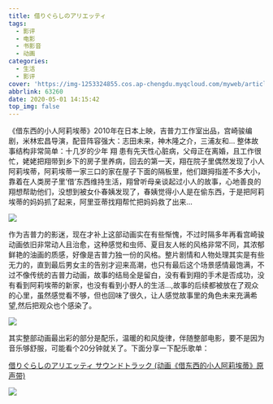 ```yaml
---
title: 借りぐらしのアリエッティ
tags:
  - 影评
  - 电影
  - 书影音
  - 动画
categories:
  - 生活
  - 影评
cover: 'https://img-1253324855.cos.ap-chengdu.myqcloud.com/myweb/articles/tba1.png'
abbrlink: 63260
date: 2020-05-01 14:15:42
top_img: false
---
```

《借东西的小人阿莉埃蒂》2010年在日本上映，吉普力工作室出品，宫崎骏编剧，米林宏昌导演，配音阵容强大：志田未来，神木隆之介，三浦友和... 整体故事结构非常简单：十几岁的少年 翔 患有先天性心脏病，父母正在离婚，且工作很忙，姥姥把翔带到乡下的房子里养病，回去的第一天，翔在院子里偶然发现了小人阿莉埃蒂，阿莉埃蒂一家三口的家在屋子下面的隔板里，他们跟拇指差不多大小，靠着在人类房子里‘借’东西维持生活，翔曾听母亲谈起过小人的故事，心地善良的翔想帮助他们，没想到被女仆春姨发现了，春姨觉得小人是在偷东西，于是把阿莉埃蒂的妈妈抓了起来，阿里亚蒂找翔帮忙把妈妈救了出来...

![](https://img-1253324855.cos.ap-chengdu.myqcloud.com/myweb/articles/tba1.png)

作为吉普力的影迷，现在才补上这部动画实在有些惭愧，不过时隔多年再看宫崎骏动画依旧非常动人且治愈，这种感觉和虫师、夏目友人帐的风格非常不同，其浓郁鲜艳的油画的质感，好像是吉普力独一份的风格。整片剧情和人物处理其实是有些无力的，直到最后男女主的告别才迎来高潮，也只有最后这个场景感情最饱满，不过不像传统的吉普力动画，故事的结局全是留白，没有看到翔的手术是否成功，没有看到阿莉埃蒂的新家，也没有看到小野人的生活...,故事的后续都被放在了观众的心里，虽然感觉看不够，但也回味了很久，让人感觉故事里的角色未来充满希望,然后把观众也个感染了。

![](https://img-1253324855.cos.ap-chengdu.myqcloud.com/myweb/articles/tba.png)

其实整部动画最出彩的部分是配乐，温暖的和风旋律，伴随整部电影，要不是因为音乐够舒服，可能看个20分钟就关了。下面分享一下配乐歌单：

[借りぐらしのアリエッティ サウンドトラック (动画《借东西的小人阿莉埃蒂》原声带)](https://music.163.com/album?id=234358&userid=15433008)

![](https://img-1253324855.cos.ap-chengdu.myqcloud.com/myweb/articles/tba2.png)